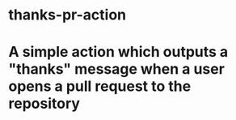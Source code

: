 # thanks-pr-action
# A simple action which outputs a "thanks" message when a user opens a pull request to the repository
